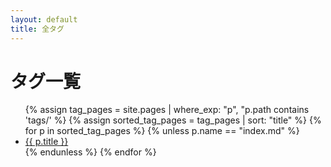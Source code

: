 ```yaml
---
layout: default
title: 全タグ
---
```


# タグ一覧

<ul>
  {% assign tag_pages = site.pages | where_exp: "p", "p.path contains 'tags/' %}
  {% assign sorted_tag_pages = tag_pages | sort: "title" %}
  {% for p in sorted_tag_pages %}
    {% unless p.name == "index.md" %}
      <li>
        <a href="{{ p.url | relative_url }}">{{ p.title }}</a>
      </li>
    {% endunless %}
  {% endfor %}
</ul>